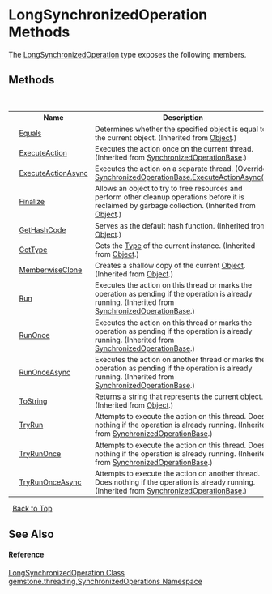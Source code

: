 # LongSynchronizedOperation Methods
 

The <a href="03b066d6-d650-1f55-c104-dbac49de91a1">LongSynchronizedOperation</a> type exposes the following members.


## Methods
&nbsp;<table><tr><th></th><th>Name</th><th>Description</th></tr><tr><td>![Public method](media/pubmethod.gif "Public method")</td><td><a href="https://docs.microsoft.com/dotnet/api/system.object.equals#System_Object_Equals_System_Object_" target="_blank">Equals</a></td><td>
Determines whether the specified object is equal to the current object.
 (Inherited from <a href="https://docs.microsoft.com/dotnet/api/system.object" target="_blank">Object</a>.)</td></tr><tr><td>![Protected method](media/protmethod.gif "Protected method")</td><td><a href="f7be44f8-541b-eb24-1928-7de3434fd59f">ExecuteAction</a></td><td>
Executes the action once on the current thread.
 (Inherited from <a href="8a08de6d-bbac-0406-89f3-5e0f87457eb3">SynchronizedOperationBase</a>.)</td></tr><tr><td>![Protected method](media/protmethod.gif "Protected method")</td><td><a href="4fc7c3d2-f959-d736-c099-d9a3b61a3ddf">ExecuteActionAsync</a></td><td>
Executes the action on a separate thread.
 (Overrides <a href="579744fe-64f9-14c6-6aac-9237cce6f3da">SynchronizedOperationBase.ExecuteActionAsync()</a>.)</td></tr><tr><td>![Protected method](media/protmethod.gif "Protected method")</td><td><a href="https://docs.microsoft.com/dotnet/api/system.object.finalize#System_Object_Finalize" target="_blank">Finalize</a></td><td>
Allows an object to try to free resources and perform other cleanup operations before it is reclaimed by garbage collection.
 (Inherited from <a href="https://docs.microsoft.com/dotnet/api/system.object" target="_blank">Object</a>.)</td></tr><tr><td>![Public method](media/pubmethod.gif "Public method")</td><td><a href="https://docs.microsoft.com/dotnet/api/system.object.gethashcode#System_Object_GetHashCode" target="_blank">GetHashCode</a></td><td>
Serves as the default hash function.
 (Inherited from <a href="https://docs.microsoft.com/dotnet/api/system.object" target="_blank">Object</a>.)</td></tr><tr><td>![Public method](media/pubmethod.gif "Public method")</td><td><a href="https://docs.microsoft.com/dotnet/api/system.object.gettype#System_Object_GetType" target="_blank">GetType</a></td><td>
Gets the <a href="https://docs.microsoft.com/dotnet/api/system.type" target="_blank">Type</a> of the current instance.
 (Inherited from <a href="https://docs.microsoft.com/dotnet/api/system.object" target="_blank">Object</a>.)</td></tr><tr><td>![Protected method](media/protmethod.gif "Protected method")</td><td><a href="https://docs.microsoft.com/dotnet/api/system.object.memberwiseclone#System_Object_MemberwiseClone" target="_blank">MemberwiseClone</a></td><td>
Creates a shallow copy of the current <a href="https://docs.microsoft.com/dotnet/api/system.object" target="_blank">Object</a>.
 (Inherited from <a href="https://docs.microsoft.com/dotnet/api/system.object" target="_blank">Object</a>.)</td></tr><tr><td>![Public method](media/pubmethod.gif "Public method")</td><td><a href="6b7e22bb-3693-0279-0c66-608ea85caf72">Run</a></td><td>
Executes the action on this thread or marks the operation as pending if the operation is already running.
 (Inherited from <a href="8a08de6d-bbac-0406-89f3-5e0f87457eb3">SynchronizedOperationBase</a>.)</td></tr><tr><td>![Public method](media/pubmethod.gif "Public method")</td><td><a href="a35c7831-56f0-33e3-ec79-a73a0d82c162">RunOnce</a></td><td>
Executes the action on this thread or marks the operation as pending if the operation is already running.
 (Inherited from <a href="8a08de6d-bbac-0406-89f3-5e0f87457eb3">SynchronizedOperationBase</a>.)</td></tr><tr><td>![Public method](media/pubmethod.gif "Public method")</td><td><a href="555c7772-0fad-5dda-4a08-ca42e48b0c3f">RunOnceAsync</a></td><td>
Executes the action on another thread or marks the operation as pending if the operation is already running.
 (Inherited from <a href="8a08de6d-bbac-0406-89f3-5e0f87457eb3">SynchronizedOperationBase</a>.)</td></tr><tr><td>![Public method](media/pubmethod.gif "Public method")</td><td><a href="https://docs.microsoft.com/dotnet/api/system.object.tostring#System_Object_ToString" target="_blank">ToString</a></td><td>
Returns a string that represents the current object.
 (Inherited from <a href="https://docs.microsoft.com/dotnet/api/system.object" target="_blank">Object</a>.)</td></tr><tr><td>![Public method](media/pubmethod.gif "Public method")</td><td><a href="2420e39e-8540-5d96-ba97-c7ba2a022ed5">TryRun</a></td><td>
Attempts to execute the action on this thread. Does nothing if the operation is already running.
 (Inherited from <a href="8a08de6d-bbac-0406-89f3-5e0f87457eb3">SynchronizedOperationBase</a>.)</td></tr><tr><td>![Public method](media/pubmethod.gif "Public method")</td><td><a href="49718b7d-e124-e311-3d97-b3bacd03e288">TryRunOnce</a></td><td>
Attempts to execute the action on this thread. Does nothing if the operation is already running.
 (Inherited from <a href="8a08de6d-bbac-0406-89f3-5e0f87457eb3">SynchronizedOperationBase</a>.)</td></tr><tr><td>![Public method](media/pubmethod.gif "Public method")</td><td><a href="76aa4ceb-d695-70fa-a909-6b39408c4a71">TryRunOnceAsync</a></td><td>
Attempts to execute the action on another thread. Does nothing if the operation is already running.
 (Inherited from <a href="8a08de6d-bbac-0406-89f3-5e0f87457eb3">SynchronizedOperationBase</a>.)</td></tr></table>&nbsp;
<a href="#longsynchronizedoperation-methods">Back to Top</a>

## See Also


#### Reference
<a href="03b066d6-d650-1f55-c104-dbac49de91a1">LongSynchronizedOperation Class</a><br /><a href="1f40f322-ebc7-b97d-11c0-ccf540bd3b46">gemstone.threading.SynchronizedOperations Namespace</a><br />